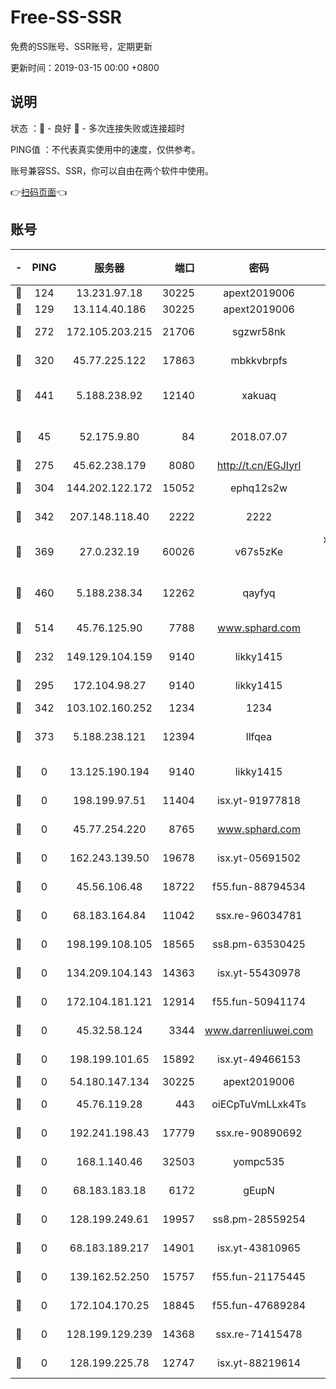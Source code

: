 # Free-SS-SSR

免费的SS账号、SSR账号，定期更新

更新时间：2019-03-15 00:00 +0800

## 说明

状态     ：🙂 - 良好 🙁 - 多次连接失败或连接超时

PING值   ：不代表真实使用中的速度，仅供参考。

账号兼容SS、SSR，你可以自由在两个软件中使用。

👉[扫码页面](https://liesauer.github.io/Free-SS-SSR/)👈

## 账号

|-|PING|服务器|端口|密码|加密方式|区域|
|:----:|:----:|:-----:|-----:|:----:|:----:|:----:|
|🙂|124|13.231.97.18|30225|apext2019006|chacha20|JP|
|🙂|129|13.114.40.186|30225|apext2019006|chacha20|JP|
|🙂|272|172.105.203.215|21706|sgzwr58nk|aes-256-cfb|JP|
|🙂|320|45.77.225.122|17863|mbkkvbrpfs|aes-256-cfb|GB|
|🙂|441|5.188.238.92|12140|xakuaq|chacha20-ietf-poly1305|BR|
|🙂|45|52.175.9.80|84|2018.07.07|chacha20-ietf-poly1305|HK|
|🙂|275|45.62.238.179|8080|http://t.cn/EGJIyrl|rc4-md5|CA|
|🙂|304|144.202.122.172|15052|ephq12s2w|aes-256-cfb|US|
|🙂|342|207.148.118.40|2222|2222|aes-256-cfb|SG|
|🙂|369|27.0.232.19|60026|v67s5zKe|xchacha20-ietf-poly1305|HK|
|🙂|460|5.188.238.34|12262|qayfyq|chacha20-ietf-poly1305|BR|
|🙂|514|45.76.125.90|7788|www.sphard.com|aes-256-cfb|AU|
|🙁|232|149.129.104.159|9140|likky1415|aes-256-cfb|HK|
|🙁|295|172.104.98.27|9140|likky1415|aes-256-cfb|JP|
|🙁|342|103.102.160.252|1234|1234|rc4-md5|JP|
|🙁|373|5.188.238.121|12394|llfqea|chacha20-ietf-poly1305|BR|
|🙁|0|13.125.190.194|9140|likky1415|aes-256-cfb|KR|
|🙁|0|198.199.97.51|11404|isx.yt-91977818|aes-256-cfb|US|
|🙁|0|45.77.254.220|8765|www.sphard.com|aes-256-cfb|SG|
|🙁|0|162.243.139.50|19678|isx.yt-05691502|aes-256-cfb|US|
|🙁|0|45.56.106.48|18722|f55.fun-88794534|aes-256-cfb|US|
|🙁|0|68.183.164.84|11042|ssx.re-96034781|aes-256-cfb|US|
|🙁|0|198.199.108.105|18565|ss8.pm-63530425|aes-256-cfb|US|
|🙁|0|134.209.104.143|14363|isx.yt-55430978|aes-256-cfb|SG|
|🙁|0|172.104.181.121|12914|f55.fun-50941174|aes-256-cfb|SG|
|🙁|0|45.32.58.124|3344|www.darrenliuwei.com|aes-256-cfb|JP|
|🙁|0|198.199.101.65|15892|isx.yt-49466153|aes-256-cfb|US|
|🙁|0|54.180.147.134|30225|apext2019006|chacha20|KR|
|🙁|0|45.76.119.28|443|oiECpTuVmLLxk4Ts|aes-256-cfb|AU|
|🙁|0|192.241.198.43|17779|ssx.re-90890692|aes-256-cfb|US|
|🙁|0|168.1.140.46|32503|yompc535|aes-256-cfb|AU|
|🙁|0|68.183.183.18|6172|gEupN|aes-256-cfb|SG|
|🙁|0|128.199.249.61|19957|ss8.pm-28559254|aes-256-cfb|SG|
|🙁|0|68.183.189.217|14901|isx.yt-43810965|aes-256-cfb|SG|
|🙁|0|139.162.52.250|15757|f55.fun-21175445|aes-256-cfb|SG|
|🙁|0|172.104.170.25|18845|f55.fun-47689284|aes-256-cfb|SG|
|🙁|0|128.199.129.239|14368|ssx.re-71415478|aes-256-cfb|SG|
|🙁|0|128.199.225.78|12747|isx.yt-88219614|aes-256-cfb|SG|
